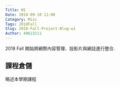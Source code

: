 ```yaml
---
Title: W1
Date: 2018-09-10 11:00
Category: Misc
Tags: 2018Fall
Slug: 2018-Fall-Project-Blog-w1
Author: 40623211
---
```


2018 Fall 開始將網際內容管理、投影片與網誌進行整合.

<!-- PELICAN_END_SUMMARY -->

課程倉儲
----

略述本學期課程


